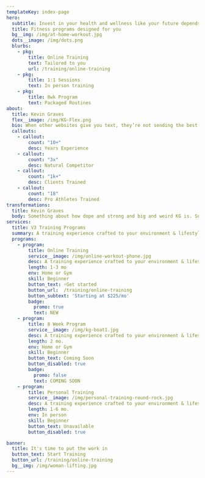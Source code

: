 ```yaml
---
templateKey: index-page
hero:
  subtitle: Invest in your health and wellness like your future depends on it
  title: Fitness programs designed for you
  bg__img: /img/at-home-workout.jpg
  dots__image: /img/dots.png
  blurbs:
    - pkg:
        title: Online Training
        text: Tailored to you
        url: /training/online-training
    - pkg:
        title: 1:1 Sessions
        text: In person training
    - pkg:
        title: 8wk Program
        text: Packaged Routines
about:
  title: Kevin Graves
  flex__image: /img/KG-Flex.png
  bio: When other websites give you text, they’re not sending the best. They’re not sending you, they’re sending words that have lots of problems and they’re bringing those problems with us. They’re bringing mistakes. They’re bringing misspellings. They’re typists… And some, I assume, are good words. We have so many things that we have to do better... and certainly ipsum is one of them.
  callouts:
    - callout:
        count: "10+"
        desc: Years Experience
    - callout:
        count: "3x"
        desc: Natural Competitor
    - callout:
        count: "1k+"
        desc: Clients Trained
    - callout:
        count: "18"
        desc: Pro Athletes Trained
transformations:
  title: Kevin Graves
  body: Something about how dope and strong and big and weird KG is. Something about how dope and strong and big and weird KG is. Something about how dope and strong and big and weird KG is.
services:
  title: V3 Training Programs
  summary: A training experience crafted to your environment & lifestyle.
  programs:
    - program:
        title: Online Training
        service__image: /img/online-workout-phone.jpg
        desc: A training experience crafted to your environment & lifestyle
        length: 1-3 mo
        env: Home or Gym
        skill: Beginner
        button_text: ⚡️Get started
        button_url:  /training/online-training
        button_subtext: 'Starting at $225/mo'
        badge:
          promo: true
          text: NEW
    - program:
        title: 8 Week Program
        service__image: /img/kg-boat1.jpg
        desc: A training experience crafted to your environment & lifestyle
        length: 2 mo.
        env: Home or Gym
        skill: Beginner
        button_text: Coming Soon
        button_disabled: true
        badge:
          promo: false
          text: COMING SOON
    - program:
        title: Personal Training
        service__image: /img/personal-training-round-rock.jpg
        desc: A training experience crafted to your environment & lifestyle
        length: 1-6 mo.
        env: In person
        skill: Beginner
        button_text: Unavailable
        button_disabled: true

banner:
  title: It's time to put the work in
  button_text: Start Training
  button_url: /training/online-training
  bg__img: /img/woman-lifting.jpg
---
```


